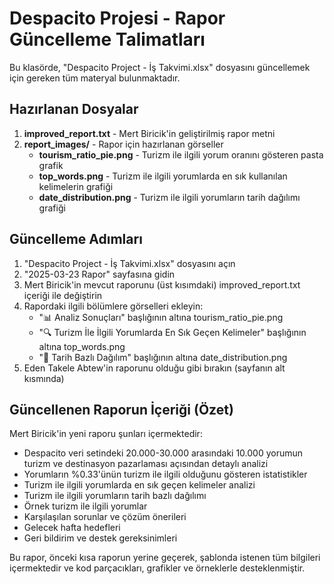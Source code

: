 # Despacito Projesi - Rapor Güncelleme Talimatları

Bu klasörde, "Despacito Project - İş Takvimi.xlsx" dosyasını güncellemek için gereken tüm materyal bulunmaktadır.

## Hazırlanan Dosyalar

1. **improved_report.txt** - Mert Biricik'in geliştirilmiş rapor metni
2. **report_images/** - Rapor için hazırlanan görseller
   - **tourism_ratio_pie.png** - Turizm ile ilgili yorum oranını gösteren pasta grafik
   - **top_words.png** - Turizm ile ilgili yorumlarda en sık kullanılan kelimelerin grafiği
   - **date_distribution.png** - Turizm ile ilgili yorumların tarih dağılımı grafiği

## Güncelleme Adımları

1. "Despacito Project - İş Takvimi.xlsx" dosyasını açın
2. "2025-03-23 Rapor" sayfasına gidin
3. Mert Biricik'in mevcut raporunu (üst kısımdaki) improved_report.txt içeriği ile değiştirin
4. Rapordaki ilgili bölümlere görselleri ekleyin:
   - "📊 Analiz Sonuçları" başlığının altına tourism_ratio_pie.png
   - "🔍 Turizm İle İlgili Yorumlarda En Sık Geçen Kelimeler" başlığının altına top_words.png
   - "📅 Tarih Bazlı Dağılım" başlığının altına date_distribution.png
5. Eden Takele Abtew'in raporunu olduğu gibi bırakın (sayfanın alt kısmında)

## Güncellenen Raporun İçeriği (Özet)

Mert Biricik'in yeni raporu şunları içermektedir:

- Despacito veri setindeki 20.000-30.000 arasındaki 10.000 yorumun turizm ve destinasyon pazarlaması açısından detaylı analizi
- Yorumların %0.33'ünün turizm ile ilgili olduğunu gösteren istatistikler
- Turizm ile ilgili yorumlarda en sık geçen kelimeler analizi
- Turizm ile ilgili yorumların tarih bazlı dağılımı
- Örnek turizm ile ilgili yorumlar
- Karşılaşılan sorunlar ve çözüm önerileri
- Gelecek hafta hedefleri
- Geri bildirim ve destek gereksinimleri

Bu rapor, önceki kısa raporun yerine geçerek, şablonda istenen tüm bilgileri içermektedir ve kod parçacıkları, grafikler ve örneklerle desteklenmiştir. 